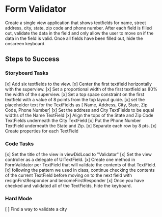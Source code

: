 # Form Validator
Create a single view application that shows textfields for name, street address, city, state, zip code and phone number. After each field is filled out, validate the data in the field and only allow the user to move on if the data in the field is valid. Once all fields have been filled out, hide the onscreen keyboard.

## Steps to Success

### Storyboard Tasks
[x] Add six textfields to the view.
[x] Center the first textfield horizontally with the superview.
[x] Set a proportional width of the first textfield as 80% the width of the superview.
[x] Set a top space constraint on the first textfield with a value of 8 points from the top layout guide.
[x] set the placeholder text for the TextFields as [ Name, Address, City, State, Zip Code, Phone Number]
[x] Set the address and City TextFields to be equal widths of the Name TextField
[x] Align the tops of the State and Zip Code TextFields underneath the City TextField
[x] Put the Phone Number TextField underneath the State and Zip.
[x] Separate each row by 8 pts.
[x] Create properties for each TextField


### Code Tasks
[x] Set the title of the view in viewDidLoad to "Validator"
[x] Set the view controller as a delegate of UITextField.
[x] Create one method in FormValidator per TextField that will validate the contents of that TextField.
[x] following the pattern we used in class, continue checking the contents of the current TextField before moving on to the next field with resignFirstResponder and becomeFirstResponder
[x] Once you have checked and validated all of the TextFields, hide the keyboard.

### Hard Mode

[ ] Find a way to validate a city